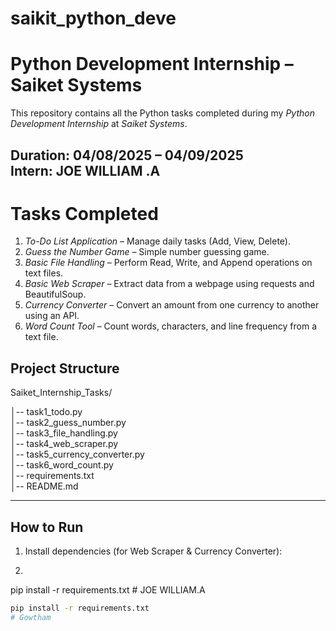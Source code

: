 # saikit_python_deve
# Python Development Internship – Saiket Systems

This repository contains all the Python tasks completed during my *Python Development Internship* at *Saiket Systems*.  

 Duration: 04/08/2025 – 04/09/2025  
Intern: JOE WILLIAM .A 
---

# Tasks Completed

1. *To-Do List Application* – Manage daily tasks (Add, View, Delete).  
2. *Guess the Number Game* – Simple number guessing game.  
3. *Basic File Handling* – Perform Read, Write, and Append operations on text files.  
4. *Basic Web Scraper* – Extract data from a webpage using requests and BeautifulSoup.  
5. *Currency Converter* – Convert an amount from one currency to another using an API.  
6. *Word Count Tool* – Count words, characters, and line frequency from a text file.

## Project Structure

Saiket_Internship_Tasks/

│-- task1_todo.py  
│-- task2_guess_number.py  
│-- task3_file_handling.py  
│-- task4_web_scraper.py  
│-- task5_currency_converter.py  
│-- task6_word_count.py  
│-- requirements.txt  
│-- README.md  

---

## How to Run

1. Install dependencies (for Web Scraper & Currency Converter):
2. ```bash
pip install -r requirements.txt
# JOE WILLIAM.A
```bash
pip install -r requirements.txt
# Gowtham
